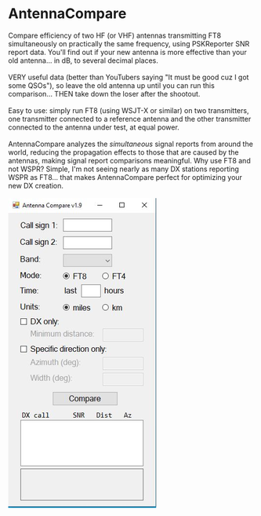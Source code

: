 # AntennaCompare
Compare efficiency of two HF (or VHF) antennas transmitting FT8 simultaneously on practically the same frequency, using PSKReporter SNR report data.
You'll find out if your new antenna is more effective than your old antenna... in dB, to several decimal places.
<br><br>VERY useful data (better than YouTubers saying "It must be good cuz I got some QSOs"), so leave the old antenna up until you can run this comparison... THEN take down the loser after the shootout.
<br><br>Easy to use: simply run FT8 (using WSJT-X or similar) on two transmitters, one transmitter connected to a reference antenna and the other transmitter connected to the antenna under test, at equal power.
<br><br>AntennaCompare analyzes the <i>simultaneous</i> signal reports from around the world, reducing the propagation effects to those that are caused by the antennas, making signal report comparisons meaningful. Why use FT8 and not WSPR? Simple, I'm not seeing nearly as many DX stations reporting WSPR as FT8... that makes AntennaCompare perfect for optimizing your new DX creation.
<br><br><img src="https://github.com/avantol/AntennaCompare/blob/main/AntennaCompare.JPG">
